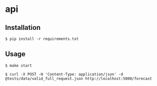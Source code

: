 # api
## Installation
```
$ pip install -r requirements.txt
```

## Usage
```
$ make start

$ curl -X POST -H 'Content-Type: application/json' -d @tests/data/valid_full_request.json http://localhost:5000/forecast
```

